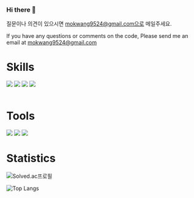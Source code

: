 ### Hi there 👋

질문이나 의견이 있으시면 mokwang9524@gmail.com으로 메일주세요.<div>
If you have any questions or comments on the code, Please send me an email at mokwang9524@gmail.com

<!--
**sousky-j/sousky-j** is a ✨ _special_ ✨ repository because its `README.md` (this file) appears on your GitHub profile.

Here are some ideas to get you started:

- 🔭 I’m currently working on ...
- 🌱 I’m currently learning ...
- 👯 I’m looking to collaborate on ...
- 🤔 I’m looking for help with ...
- 💬 Ask me about ...
- 📫 How to reach me: ...
- 😄 Pronouns: ...
- ⚡ Fun fact: ...
-->

<h1>Skills</h1>
<img src="https://img.shields.io/badge/C-A8B9CC?style=flat-square&logo=C&logoColor=white"/> 
<img src="https://img.shields.io/badge/C++-00599C?style=flat-square&logo=cplusplus&logoColor=white"/> 
<img src="https://img.shields.io/badge/Python-3776AB?style=flat-square&logo=Python&logoColor=white"/>
<img src="https://img.shields.io/badge/MATLAB-f26321?style=flat-square&logo=https://avatars.githubusercontent.com/u/8590076?s=200&v=4&logoColor=white"/>
<br>
  <br>
<h1>Tools</h1>
<img src="https://img.shields.io/badge/Visual Studio-5C2D91?style=flat-square&logo=visualstudio&logoColor=white"/>
<img src="https://img.shields.io/badge/Visual Studio Code-007ACC?style=flat-square&logo=visualstudiocode&logoColor=white"/>
<img src="https://img.shields.io/badge/MATLAB-f26321?style=flat-square&logo=MATLAB&logoColor=white"/>
  <br>

<h1>Statistics</h1>

![Solved.ac프로필](http://mazassumnida.wtf/api/v2/generate_badge?boj=mokwang0116)<p></p>
![Top Langs](https://github-readme-stats-roan-nu-97.vercel.app/api/top-langs/?username=sousky-j&layout=compact&theme=graywhite) <p> </p>
<!--- github stats
![Anurag's GitHub stats](https://github-readme-stats-roan-nu-97.vercel.app/api?username=sousky-j&show_icons=true&theme=graywhite)
--->
  </div>
